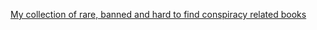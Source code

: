 [My collection of rare, banned and hard to find conspiracy related books](https://www.reddit.com/r/conspiracy/comments/hyynke/my_collection_of_rare_banned_and_hard_to_find/)  
